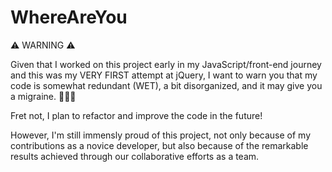 # WhereAreYou
⚠️ WARNING ⚠️

Given that I worked on this project early in my JavaScript/front-end journey and this was my VERY FIRST attempt at jQuery,
I want to warn you that my code is somewhat redundant (WET), a bit disorganized, and it may give you a migraine. 🤦🏻‍♀️

Fret not, I plan to refactor and improve the code in the future!

However, I'm still immensly proud of this project, not only because of my contributions as a novice developer,
but also because of the remarkable results achieved through our collaborative efforts as a team.
